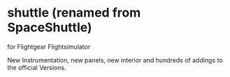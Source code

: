 # shuttle (renamed from SpaceShuttle)
for Flightgear Flightsimulator

New Instrumentation, new panels, new interior and hundreds of addings to the official Versions.